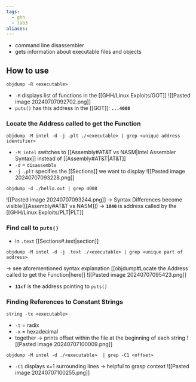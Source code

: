 ```yaml
---
tags:
  - ghh
  - lab3
aliases:
---
```

- command line disassembler
- gets information about executable files and objects

## How to use
```terminal
objdump -R <executable>
```
- `-R` displays list of functions in the [[GHH/Linux Exploits/GOT]]
![[Pasted image 20240707092702.png]]
- `puts()`  has this address in the [[GOT]]: **`...4008`**
### Locate the Address called to get the Function
```terminal
objdump -M intel -d -j .plt ./<executable> | grep <unique address identifier>
``` 
- `-M intel` switches to [[Assembly#AT&T vs NASM|Intel Assembler Syntax]] instead of [[Assembly#AT&T|AT&T]]
- `-d` = `disassemble`
- `-j .plt` specifies the [[Sections]] we want to display
![[Pasted image 20240707093228.png]]

```terminal
objdump -d ./hello.out | grep 4008
```
![[Pasted image 20240707093244.png]]
-> Syntax Differences become visible([[Assembly#AT&T vs NASM]])
-> **`1040`** is address called by the [[GHH/Linux Exploits/PLT|PLT]]
### Find call to `puts()`
- in `.text` [[Sections#.text|section]]
```terminal
objdump -M intel -d -j .text ./<executable> | grep <unique part of address>
```
-> see aforementioned syntax explanation [[objdump#Locate the Address called to get the Function|here]]
![[Pasted image 20240707095423.png]]
- **`11cf`** is the address pointing to `puts()`

### Finding References to Constant Strings
```terminal
string -tx <executable>
```
- `-t` = radix
- `-x`  = hexadecimal
- together -> prints offset within the file at the beginning of each string
![[Pasted image 20240707100009.png]]

```terminal
objdump -M intel -d ./<executable>  | grep -C1 <offset>
```
- `-C1` displays x=1 surrounding lines -> helpful to grasp context
![[Pasted image 20240707100255.png]]